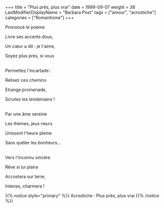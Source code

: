 +++
title = "Plus près, plus vrai"
date = 1999-09-07
weight = 38
LastModifierDisplayName = "Barbara Post"
tags = ["amour", "acrostiche"]
categories = ["Romantisme"]
+++

Prononcé le poème

Livre ses accents doux,

Un cœur a dit : je t'aime,

Soyez plus près, si vous

 \
Permettez l'incartade :

Relisez ces chemins

Etrange promenade,

Scrutez les lendemains !

 \
Par une âme sereine

Les thèmes, jeux rieurs

Unissent l'heure pleine

Sans quêter les bonheurs...

 \
Vers l'inconnu sincère

Rêve si lui plaira

Accostera sur terre,

Intense, charmera !

{{% notice style="primary" %}}
Acrostiche : Plus près, plus vrai
{{% /notice %}}
